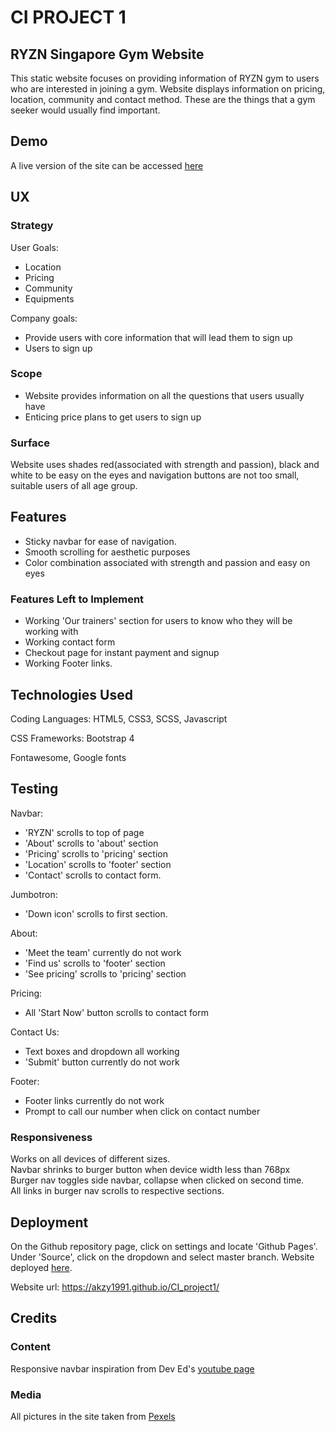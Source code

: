 # CI PROJECT 1
## RYZN Singapore Gym Website
This static website focuses on providing information of RYZN gym to users who are interested in joining a gym. Website displays information on pricing, location, community and contact method. These are the things that a gym seeker would usually find important.

## Demo 
A live version of the site can be accessed [here](https://akzy1991.github.io/CI_project1/)

## UX
### Strategy
User Goals:
- Location
- Pricing
- Community 
- Equipments 

Company goals:
- Provide users with core information that will lead them to sign up
- Users to sign up 

### Scope
- Website provides information on all the questions that users usually have
- Enticing price plans to get users to sign up

### Surface
Website uses shades red(associated with strength and passion), black and white to be easy on the eyes and navigation buttons are not too small, suitable users of all age group.

## Features
- Sticky navbar for ease of navigation. 
- Smooth scrolling for aesthetic purposes
- Color combination associated with strength and passion and easy on eyes


### Features Left to Implement
- Working 'Our trainers' section for users to know who they will be working with
- Working contact form 
- Checkout page for instant payment and signup
- Working Footer links. 




## Technologies Used
Coding Languages: HTML5, CSS3, SCSS, Javascript 


CSS Frameworks: Bootstrap 4


Fontawesome, Google fonts

## Testing
Navbar:
- 'RYZN' scrolls to top of page
- 'About' scrolls to 'about' section
- 'Pricing' scrolls to 'pricing' section
- 'Location' scrolls to 'footer' section
- 'Contact' scrolls to contact form.

Jumbotron:
- 'Down icon' scrolls to first section.

About: 
- 'Meet the team' currently do not work
- 'Find us' scrolls to 'footer' section
- 'See pricing' scrolls to 'pricing' section

Pricing: 
- All 'Start Now' button scrolls to contact form

Contact Us:
- Text boxes and dropdown all working
- 'Submit' button currently do not work

Footer: 
- Footer links currently do not work
- Prompt to call our number when click on contact number 

### Responsiveness
Works on all devices of different sizes.  
Navbar shrinks to burger button when device width less than 768px  
Burger nav toggles side navbar, collapse when clicked on second time.  
All links in burger nav scrolls to respective sections.  






## Deployment
On the Github repository page, click on settings and locate 'Github Pages'. Under 'Source', click on the dropdown and select master branch. Website deployed [here](https://akzy1991.github.io/CI_project1/).  <br>

Website url: https://akzy1991.github.io/CI_project1/

## Credits
### Content
Responsive navbar inspiration from Dev Ed's [youtube page](https://www.youtube.com/channel/UClb90NQQcskPUGDIXsQEz5Q)
### Media
All pictures in the site taken from [Pexels](www.pexels.com)
